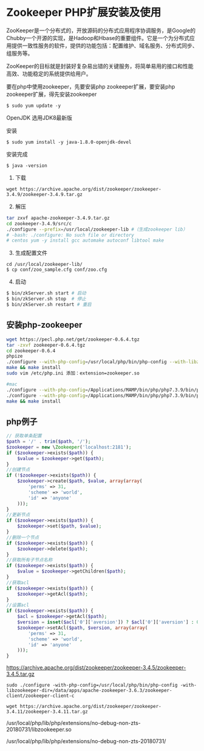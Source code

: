 # Zookeeper PHP扩展安装及使用

ZooKeeper是一个分布式的，开放源码的分布式应用程序协调服务，是Google的Chubby一个开源的实现，是Hadoop和Hbase的重要组件。它是一个为分布式应用提供一致性服务的软件，提供的功能包括：配置维护、域名服务、分布式同步、组服务等。

ZooKeeper的目标就是封装好复杂易出错的关键服务，将简单易用的接口和性能高效、功能稳定的系统提供给用户。

要在php中使用zookeeper，先要安装php zookeeper扩展，要安装php zookeeper扩展，得先安装zookeeper

```
$ sudo yum update -y
```
OpenJDK
选用JDK8最新版

安装
```
$ sudo yum install -y java-1.8.0-openjdk-devel
```
安装完成
```
$ java -version
```
1. 下载
```
wget https://archive.apache.org/dist/zookeeper/zookeeper-3.4.9/zookeeper-3.4.9.tar.gz
```
2. 解压
```bash
tar zxvf apache-zookeeper-3.4.9.tar.gz
cd zookeeper-3.4.9/src/c
./configure --prefix=/usr/local/zookeeper-lib #（生成zookeeper lib）
# -bash: ./configure: No such file or directory
# centos yum -y install gcc automake autoconf libtool make
```
3. 生成配置文件
```
cd /usr/local/zookeeper-lib/
$ cp conf/zoo_sample.cfg conf/zoo.cfg
```
4. 启动
```sh
$ bin/zkServer.sh start # 启动
$ bin/zkServer.sh stop  # 停止
$ bin/zkServer.sh restart # 重启
```

## 安装php-zookeeper
```sh
wget https://pecl.php.net/get/zookeeper-0.6.4.tgz
tar -zxvf zookeeper-0.6.4.tgz
cd zookeeper-0.6.4
phpize
./configure --with-php-config=/usr/local/php/bin/php-config --with-libzookeeper-dir=/usr/local/zookeeper-lib/
make && make install
sudo vim /etc/php.ini 添加：extension=zookeeper.so

#mac
./configure --with-php-config=/Applications/MAMP/bin/php/php7.3.9/bin/php-config
./configure --with-php-config=/Applications/MAMP/bin/php/php7.3.9/bin/php-config --with-libzookeeper-dir=/usr/local/Cellar/zookeeper/3.4.14
make && make install
```

## php例子

```php
// 获取单条配置
$path = '/' . trim($path, '/');
$zookeeper = new \Zookeeper('localhost:2181');
if ($zookeeper->exists($path)) {
    $value = $zookeeper->get($path);
}
//创建节点
if (!$zookeeper->exists($path)) {
    $zookeeper->create($path, $value, array(array(
        'perms' => 31,
        'scheme' => 'world',
        'id' => 'anyone'
    )));
}
//更新节点
if ($zookeeper->exists($path)) {
    $zookeeper->set($path, $value);
}
//删除一个节点
if ($zookeeper->exists($path)) {
    $zookeeper->delete($path);
}
//获取所有子节点名称
if ($zookeeper->exists($path)) {
    $value = $zookeeper->getChildren($path);
}
//获取acl
if ($zookeeper->exists($path)) {
    $zookeeper->getAcl($path);
}
//设置acl
if ($zookeeper->exists($path)) {
    $acl = $zookeeper->getAcl($path);
    $version = isset($acl['0']['aversion']) ? $acl['0']['aversion'] : 0;
    $zookeeper->setAcl($path, $version, array(array(
        'perms' => 31,
        'scheme' => 'world',
        'id' => 'anyone'
    )));
}
```

https://archive.apache.org/dist/zookeeper/zookeeper-3.4.5/zookeeper-3.4.5.tar.gz



```
sudo ./configure -with-php-config=/usr/local/php/bin/php-config -with-libzookeeper-dir=/data/apps/apache-zookeeper-3.6.3/zookeeper-client/zookeeper-client-c
```



```
wget https://archive.apache.org/dist/zookeeper/zookeeper-3.4.11/zookeeper-3.4.11.tar.gz
```

/usr/local/php/lib/php/extensions/no-debug-non-zts-20180731/libzookeeper.so

/usr/local/php/lib/php/extensions/no-debug-non-zts-20180731/

